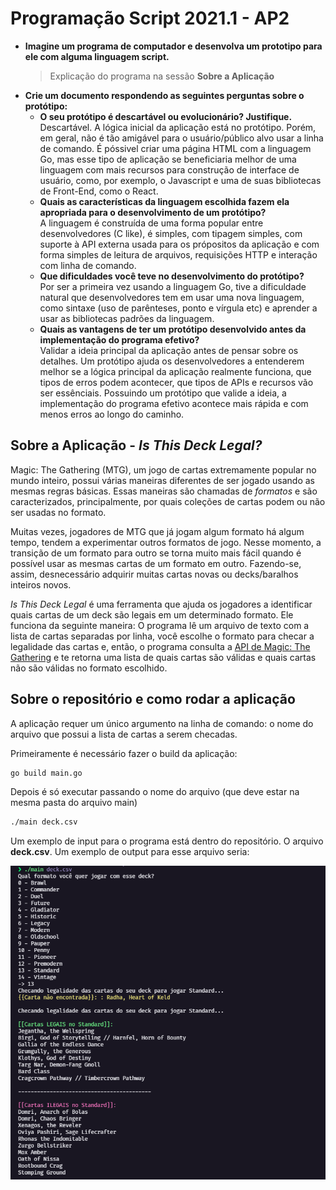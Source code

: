 # Programação Script 2021.1 - AP2

- **Imagine um programa de computador e desenvolva um prototipo para ele com alguma linguagem script.**
  > Explicação do programa na sessão **Sobre a Aplicação**
- **Crie um documento respondendo as seguintes perguntas sobre o protótipo:**
  - **O seu protótipo é descartável ou evolucionário? Justifique.**
    <br>
    Descartável. A lógica inicial da aplicação está no protótipo. Porém, em geral, não é tão amigável para o usuário/público alvo usar a linha de comando. É póssivel criar uma página HTML com a linguagem Go, mas esse tipo de aplicação se beneficiaria melhor de uma linguagem com mais recursos para construção de interface de usuário, como, por exemplo, o Javascript e uma de suas bibliotecas de Front-End, como o React.
  - **Quais as características da linguagem escolhida fazem ela apropriada para o desenvolvimento de um protótipo?**
    <br>
    A linguagem é construída de uma forma popular entre desenvolvedores (C like), é simples, com tipagem simples, com suporte à API externa usada para os própositos da aplicação e com forma simples de leitura de arquivos, requisições HTTP e interação com linha de comando.
  - **Que dificuldades você teve no desenvolvimento do protótipo?**
    <br>
    Por ser a primeira vez usando a linguagem Go, tive a dificuldade natural que desenvolvedores tem em usar uma nova linguagem, como sintaxe (uso de parênteses, ponto e vírgula etc) e aprender a usar as bibliotecas padrões da linguagem.
  - **Quais as vantagens de ter um protótipo desenvolvido antes da implementação do programa efetivo?**
    <br>
    Validar a ideia principal da aplicação antes de pensar sobre os detalhes. Um protótipo ajuda os desenvolvedores a entenderem melhor se a lógica principal da aplicação realmente funciona, que tipos de erros podem acontecer, que tipos de APIs e recursos vão ser essênciais. Possuindo um protótipo que valide a ideia, a implementação do programa efetivo acontece mais rápida e com menos erros ao longo do caminho.

## Sobre a Aplicação - _Is This Deck Legal?_

Magic: The Gathering (MTG), um jogo de cartas extremamente popular no mundo inteiro, possui várias maneiras diferentes de ser jogado usando as mesmas regras básicas. Essas maneiras são chamadas de _formatos_ e são caracterizados, principalmente, por quais coleções de cartas podem ou não ser usadas no formato.

Muitas vezes, jogadores de MTG que já jogam algum formato há algum tempo, tendem a experimentar outros formatos de jogo. Nesse momento, a transição de um formato para outro se torna muito mais fácil quando é possível usar as mesmas cartas de um formato em outro. Fazendo-se, assim, desnecessário adquirir muitas cartas novas ou decks/baralhos inteiros novos.

_Is This Deck Legal_ é uma ferramenta que ajuda os jogadores a identificar quais cartas de um deck são legais em um determinado formato. Ele funciona da seguinte maneira: O programa lê um arquivo de texto com a lista de cartas separadas por linha, você escolhe o formato para checar a legalidade das cartas e, então, o programa consulta a [API de Magic: The Gathering](https://docs.magicthegathering.io/) e te retorna uma lista de quais cartas são válidas e quais cartas não são válidas no formato escolhido.

## Sobre o repositório e como rodar a aplicação

A aplicação requer um único argumento na linha de comando: o nome do arquivo que possui a lista de cartas a serem checadas.

Primeiramente é necessário fazer o build da aplicação:

```bash
go build main.go
```

Depois é só executar passando o nome do arquivo (que deve estar na mesma pasta do arquivo main)

```bash
./main deck.csv
```

Um exemplo de input para o programa está dentro do repositório. O arquivo **deck.csv**. Um exemplo de output para esse arquivo seria:

![example-output](https://github.com/lbcosta/is-this-deck-legal/raw/main/output-example.png)

